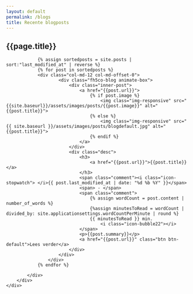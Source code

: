 ```yaml
--- 
layout: default 
permalink: /blogs 
title: Recente blogposts
---
```


<div id="fh5co-team-section">
    <div class="container">
        <div class="row">
            <div class="col-md-8 col-md-offset-2">
                <div class="heading-section text-center animate-box">
                    <h2>{{page.title}}</h2>
                </div>
            </div>
        </div>
        <div class="row">
            <div class="col-md-8 col-md-offset-2 col-sm-8 col-sm-offset-2">

                {% assign sortedposts = site.posts | sort:"last_modified_at" | reverse %}
                {% for post in sortedposts %}
                <div class="col-md-12 col-md-offset-0">
                        <div class="fh5co-blog animate-box">
                            <div class="inner-post">
                                <a href="{{post.url}}">
                                    {% if post.image %}
                                        <img class="img-responsive" src="{{site.baseurl}}/assets/images/posts/{{post.image}}" alt="{{post.title}}">
                                    {% else %}
                                        <img class="img-responsive" src="{{ site.baseurl }}/assets/images/posts/blogdefault.jpg" alt="{{post.title}}">
                                    {% endif %}
                                </a>
                            </div>
                            <div class="desc">
                                <h3>
                                    <a href="{{post.url}}">{{post.title}}</a>
                                </h3>
                                <span class="comment"><i class="icon-stopwatch"> </i>{{ post.last_modified_at | date: "%d %b %Y" }}</span>
                                <span> - </span>
                                <span class="comment">
                                    {% assign wordCount = post.content | number_of_words %}
                                    {%assign minutesToRead = wordCount | divided_by: site.applicationsettings.wordCountPerMinute | round %}
                                    {{ minutesToRead }} min. 
                                        <i class="icon-bubble22"></i>
                                </span>
                                <p>{{post.summary}}</p>
                                <a href="{{post.url}}" class="btn btn-default">Lees verder</a>
                            </div>
                        </div>
                    </div>
                {% endfor %} 

            </div>	
        </div>
    </div>
</div>


  
